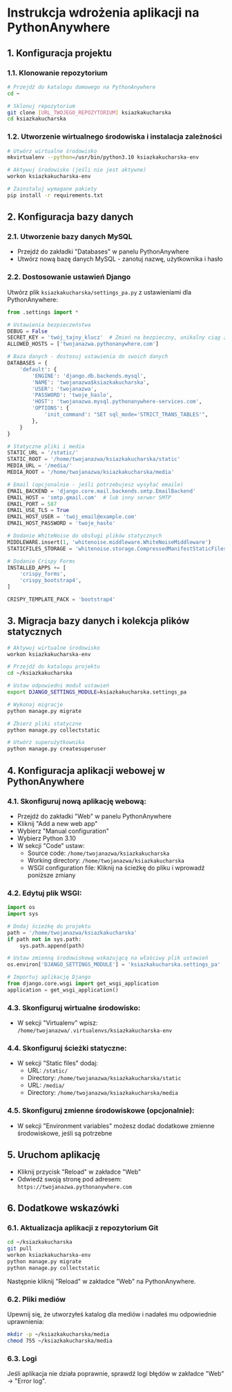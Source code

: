 # Instrukcja wdrożenia aplikacji na PythonAnywhere

## 1. Konfiguracja projektu

### 1.1. Klonowanie repozytorium
```bash
# Przejdź do katalogu domowego na PythonAnywhere
cd ~

# Sklonuj repozytorium
git clone [URL_TWOJEGO_REPOZYTORIUM] ksiazkakucharska
cd ksiazkakucharska
```

### 1.2. Utworzenie wirtualnego środowiska i instalacja zależności
```bash
# Utwórz wirtualne środowisko
mkvirtualenv --python=/usr/bin/python3.10 ksiazkakucharska-env

# Aktywuj środowisko (jeśli nie jest aktywne)
workon ksiazkakucharska-env

# Zainstaluj wymagane pakiety
pip install -r requirements.txt
```

## 2. Konfiguracja bazy danych

### 2.1. Utworzenie bazy danych MySQL
- Przejdź do zakładki "Databases" w panelu PythonAnywhere
- Utwórz nową bazę danych MySQL - zanotuj nazwę, użytkownika i hasło

### 2.2. Dostosowanie ustawień Django

Utwórz plik `ksiazkakucharska/settings_pa.py` z ustawieniami dla PythonAnywhere:

```python
from .settings import *

# Ustawienia bezpieczeństwa
DEBUG = False
SECRET_KEY = 'twój_tajny_klucz'  # Zmień na bezpieczny, unikalny ciąg znaków
ALLOWED_HOSTS = ['twojanazwa.pythonanywhere.com']

# Baza danych - dostosuj ustawienia do swoich danych
DATABASES = {
    'default': {
        'ENGINE': 'django.db.backends.mysql',
        'NAME': 'twojanazwa$ksiazkakucharska',
        'USER': 'twojanazwa',
        'PASSWORD': 'twoje_haslo',
        'HOST': 'twojanazwa.mysql.pythonanywhere-services.com',
        'OPTIONS': {
            'init_command': "SET sql_mode='STRICT_TRANS_TABLES'",
        },
    }
}

# Statyczne pliki i media
STATIC_URL = '/static/'
STATIC_ROOT = '/home/twojanazwa/ksiazkakucharska/static'
MEDIA_URL = '/media/'
MEDIA_ROOT = '/home/twojanazwa/ksiazkakucharska/media'

# Email (opcjonalnie - jeśli potrzebujesz wysyłać emaile)
EMAIL_BACKEND = 'django.core.mail.backends.smtp.EmailBackend'
EMAIL_HOST = 'smtp.gmail.com'  # lub inny serwer SMTP
EMAIL_PORT = 587
EMAIL_USE_TLS = True
EMAIL_HOST_USER = 'twój_email@example.com'
EMAIL_HOST_PASSWORD = 'twoje_hasło'

# Dodanie WhiteNoise do obsługi plików statycznych
MIDDLEWARE.insert(1, 'whitenoise.middleware.WhiteNoiseMiddleware')
STATICFILES_STORAGE = 'whitenoise.storage.CompressedManifestStaticFilesStorage'

# Dodanie Crispy Forms
INSTALLED_APPS += [
    'crispy_forms',
    'crispy_bootstrap4',
]

CRISPY_TEMPLATE_PACK = 'bootstrap4'
```

## 3. Migracja bazy danych i kolekcja plików statycznych

```bash
# Aktywuj wirtualne środowisko
workon ksiazkakucharska-env

# Przejdź do katalogu projektu
cd ~/ksiazkakucharska

# Ustaw odpowiedni moduł ustawień
export DJANGO_SETTINGS_MODULE=ksiazkakucharska.settings_pa

# Wykonaj migracje
python manage.py migrate

# Zbierz pliki statyczne
python manage.py collectstatic

# Utwórz superużytkownika
python manage.py createsuperuser
```

## 4. Konfiguracja aplikacji webowej w PythonAnywhere

### 4.1. Skonfiguruj nową aplikację webową:
- Przejdź do zakładki "Web" w panelu PythonAnywhere
- Kliknij "Add a new web app"
- Wybierz "Manual configuration"
- Wybierz Python 3.10
- W sekcji "Code" ustaw:
  - Source code: `/home/twojanazwa/ksiazkakucharska`
  - Working directory: `/home/twojanazwa/ksiazkakucharska`
  - WSGI configuration file: Kliknij na ścieżkę do pliku i wprowadź poniższe zmiany

### 4.2. Edytuj plik WSGI:
```python
import os
import sys

# Dodaj ścieżkę do projektu
path = '/home/twojanazwa/ksiazkakucharska'
if path not in sys.path:
    sys.path.append(path)

# Ustaw zmienną środowiskową wskazującą na właściwy plik ustawień
os.environ['DJANGO_SETTINGS_MODULE'] = 'ksiazkakucharska.settings_pa'

# Importuj aplikację Django
from django.core.wsgi import get_wsgi_application
application = get_wsgi_application()
```

### 4.3. Skonfiguruj wirtualne środowisko:
- W sekcji "Virtualenv" wpisz: `/home/twojanazwa/.virtualenvs/ksiazkakucharska-env`

### 4.4. Skonfiguruj ścieżki statyczne:
- W sekcji "Static files" dodaj:
  - URL: `/static/`
  - Directory: `/home/twojanazwa/ksiazkakucharska/static`
  - URL: `/media/`
  - Directory: `/home/twojanazwa/ksiazkakucharska/media`

### 4.5. Skonfiguruj zmienne środowiskowe (opcjonalnie):
- W sekcji "Environment variables" możesz dodać dodatkowe zmienne środowiskowe, jeśli są potrzebne

## 5. Uruchom aplikację

- Kliknij przycisk "Reload" w zakładce "Web"
- Odwiedź swoją stronę pod adresem: `https://twojanazwa.pythonanywhere.com`

## 6. Dodatkowe wskazówki

### 6.1. Aktualizacja aplikacji z repozytorium Git
```bash
cd ~/ksiazkakucharska
git pull
workon ksiazkakucharska-env
python manage.py migrate
python manage.py collectstatic
```

Następnie kliknij "Reload" w zakładce "Web" na PythonAnywhere.

### 6.2. Pliki mediów
Upewnij się, że utworzyłeś katalog dla mediów i nadałeś mu odpowiednie uprawnienia:
```bash
mkdir -p ~/ksiazkakucharska/media
chmod 755 ~/ksiazkakucharska/media
```

### 6.3. Logi
Jeśli aplikacja nie działa poprawnie, sprawdź logi błędów w zakładce "Web" -> "Error log". 